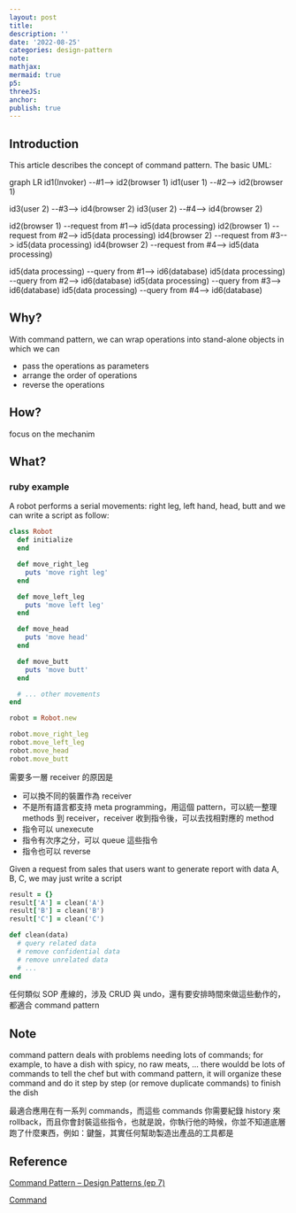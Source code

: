 ```yaml
---
layout: post
title:
description: ''
date: '2022-08-25'
categories: design-pattern
note:
mathjax:
mermaid: true
p5:
threeJS:
anchor:
publish: true
---
```


## Introduction

This article describes the concept of command pattern. The basic UML:

<div class="mermaid">
graph LR
  id1(Invoker) --#1--> id2(browser 1)
  id1(user 1) --#2--> id2(browser 1)

  id3(user 2) --#3--> id4(browser 2)
  id3(user 2) --#4--> id4(browser 2)

  id2(browser 1) --request from #1--> id5(data processing)
  id2(browser 1) --request from #2--> id5(data processing)
  id4(browser 2) --request from #3--> id5(data processing)
  id4(browser 2) --request from #4--> id5(data processing)

  id5(data processing) --query from #1--> id6(database)
  id5(data processing) --query from #2--> id6(database)
  id5(data processing) --query from #3--> id6(database)
  id5(data processing) --query from #4--> id6(database)
</div>

## Why?

With command pattern, we can wrap operations into stand-alone objects in which we can

* pass the operations as parameters
* arrange the order of operations
* reverse the operations

## How?

focus on the mechanim

## What?

### ruby example

A robot performs a serial movements: right leg, left hand, head, butt and we can write a script as follow:

```ruby
class Robot
  def initialize
  end

  def move_right_leg
    puts 'move right leg'
  end

  def move_left_leg
    puts 'move left leg'
  end

  def move_head
    puts 'move head'
  end

  def move_butt
    puts 'move butt'
  end

  # ... other movements
end

robot = Robot.new

robot.move_right_leg
robot.move_left_leg
robot.move_head
robot.move_butt
```

需要多一層 receiver 的原因是

* 可以換不同的裝置作為 receiver
* 不是所有語言都支持 meta programming，用這個 pattern，可以統一整理 methods 到 receiver，receiver 收到指令後，可以去找相對應的 method
* 指令可以 unexecute
* 指令有次序之分，可以 queue 這些指令
* 指令也可以 reverse

Given a request from sales that users want to generate report with data A, B, C, we may just write a script

```ruby
result = {}
result['A'] = clean('A')
result['B'] = clean('B')
result['C'] = clean('C')

def clean(data)
  # query related data
  # remove confidential data
  # remove unrelated data
  # ... 
end
```

任何類似 SOP 產線的，涉及 CRUD 與 undo，還有要安排時間來做這些動作的，都適合 command pattern

## Note

command pattern deals with problems needing lots of commands; for example, to have a dish with spicy, no raw meats, ... there wouldd be lots of commands to tell the chef but with command pattern, it will organize these command and do it step by step (or remove duplicate commands) to finish the dish

最適合應用在有一系列 commands，而這些 commands 你需要紀錄 history 來 rollback，而且你會封裝這些指令，也就是說，你執行他的時候，你並不知道底層跑了什麼東西，例如：鍵盤，其實任何幫助製造出產品的工具都是

## Reference

[Command Pattern – Design Patterns (ep 7)](https://www.youtube.com/watch?v=9qA5kw8dcSU&list=PLrhzvIcii6GNjpARdnO4ueTUAVR9eMBpc&index=7)

[Command](https://refactoring.guru/design-patterns/command)
